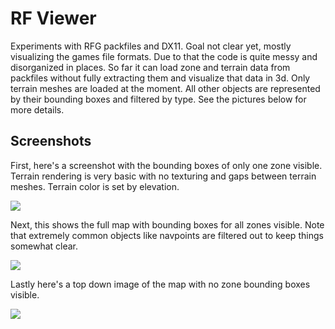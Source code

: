 # RF Viewer
Experiments with RFG packfiles and DX11. Goal not clear yet, mostly visualizing the games file formats. Due to that the code is quite messy and disorganized in places. So far it can load zone and terrain data from packfiles without fully extracting them and visualize that data in 3d. Only terrain meshes are loaded at the moment. All other objects are represented by their bounding boxes and filtered by type. See the pictures below for more details. 

## Screenshots
First, here's a screenshot with the bounding boxes of only one zone visible. Terrain rendering is very basic with no texturing and gaps between terrain meshes. Terrain color is set by elevation. 

![](https://i.imgur.com/dNuTbdv.png)

Next, this shows the full map with bounding boxes for all zones visible. Note that extremely common objects like navpoints are filtered out to keep things somewhat clear.

![](https://i.imgur.com/Bt3nStA.png)

Lastly here's a top down image of the map with no zone bounding boxes visible.

![](https://i.imgur.com/QW5RvV6.png)
